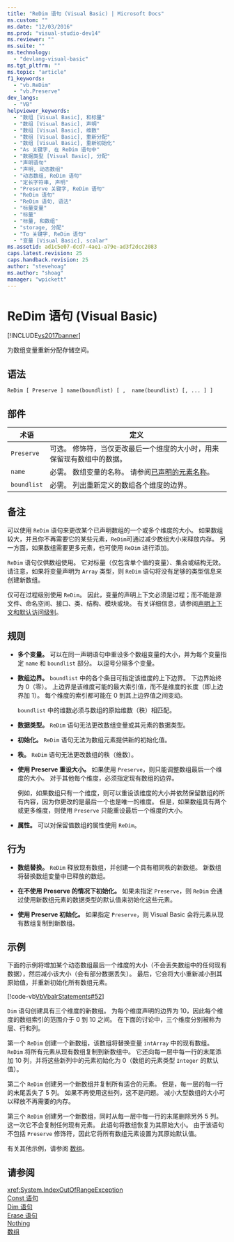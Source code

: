 ```yaml
---
title: "ReDim 语句 (Visual Basic) | Microsoft Docs"
ms.custom: ""
ms.date: "12/03/2016"
ms.prod: "visual-studio-dev14"
ms.reviewer: ""
ms.suite: ""
ms.technology: 
  - "devlang-visual-basic"
ms.tgt_pltfrm: ""
ms.topic: "article"
f1_keywords: 
  - "vb.ReDim"
  - "vb.Preserve"
dev_langs: 
  - "VB"
helpviewer_keywords: 
  - "数组 [Visual Basic], 和标量"
  - "数组 [Visual Basic], 声明"
  - "数组 [Visual Basic], 维数"
  - "数组 [Visual Basic], 重新分配"
  - "数组 [Visual Basic], 重新初始化"
  - "As 关键字, 在 ReDim 语句中"
  - "数据类型 [Visual Basic], 分配"
  - "声明语句"
  - "声明, 动态数组"
  - "动态数组, ReDim 语句"
  - "定长字符串, 声明"
  - "Preserve 关键字, ReDim 语句"
  - "ReDim 语句"
  - "ReDim 语句, 语法"
  - "标量变量"
  - "标量"
  - "标量, 和数组"
  - "storage, 分配"
  - "To 关键字, ReDim 语句"
  - "变量 [Visual Basic], scalar"
ms.assetid: ad1c5e07-dcd7-4ae1-a79e-ad3f2dcc2083
caps.latest.revision: 25
caps.handback.revision: 25
author: "stevehoag"
ms.author: "shoag"
manager: "wpickett"
---
```

# ReDim 语句 (Visual Basic)
[!INCLUDE[vs2017banner](../../../csharp/includes/vs2017banner.md)]

为数组变量重新分配存储空间。  
  
## 语法  
  
```  
ReDim [ Preserve ] name(boundlist) [ ,  name(boundlist) [, ... ] ]  
```  
  
## 部件  
  
|术语|定义|  
|--------|--------|  
|`Preserve`|可选。  修饰符，当仅更改最后一个维度的大小时，用来保留现有数组中的数据。|  
|`name`|必需。  数组变量的名称。  请参阅[已声明的元素名称](../../../visual-basic/programming-guide/language-features/declared-elements/declared-element-names.md)。|  
|`boundlist`|必需。  列出重新定义的数组各个维度的边界。|  
  
## 备注  
 可以使用 `ReDim` 语句来更改某个已声明数组的一个或多个维度的大小。  如果数组较大，并且你不再需要它的某些元素，`ReDim`可通过减少数组大小来释放内存。  另一方面，如果数组需要更多元素，也可使用 `ReDim` 进行添加。  
  
 `ReDim` 语句仅供数组使用。  它对标量（仅包含单个值的变量）、集合或结构无效。  请注意，如果将变量声明为 `Array` 类型，则 `ReDim` 语句将没有足够的类型信息来创建新数组。  
  
 仅可在过程级别使用 `ReDim`。  因此，变量的声明上下文必须是过程；而不能是源文件、命名空间、接口、类、结构、模块或块。  有关详细信息，请参阅[声明上下文和默认访问级别](../../../visual-basic/language-reference/statements/declaration-contexts-and-default-access-levels.md)。  
  
## 规则  
  
-   **多个变量。** 可以在同一声明语句中重设多个数组变量的大小，并为每个变量指定 `name` 和 `boundlist` 部分。  以逗号分隔多个变量。  
  
-   **数组边界。** `boundlist` 中的各个条目可指定该维度的上下边界。  下边界始终为 0（零）。  上边界是该维度可能的最大索引值，而不是维度的长度（即上边界加 1）。  每个维度的索引都可能在 0 到其上边界值之间变动。  
  
     `boundlist` 中的维数必须与数组的原始维数（秩）相匹配。  
  
-   **数据类型。** `ReDim` 语句无法更改数组变量或其元素的数据类型。  
  
-   **初始化。** `ReDim` 语句无法为数组元素提供新的初始化值。  
  
-   **秩。** `ReDim` 语句无法更改数组的秩（维数）。  
  
-   **使用 Preserve 重设大小。** 如果使用 `Preserve`，则只能调整数组最后一个维度的大小。  对于其他每个维度，必须指定现有数组的边界。  
  
     例如，如果数组只有一个维度，则可以重设该维度的大小并依然保留数组的所有内容，因为你更改的是最后一个也是唯一的维度。  但是，如果数组具有两个或更多维度，则使用 `Preserve` 只能重设最后一个维度的大小。  
  
-   **属性。** 可以对保留值数组的属性使用 `ReDim`。  
  
## 行为  
  
-   **数组替换。** `ReDim` 释放现有数组，并创建一个具有相同秩的新数组。  新数组将替换数组变量中已释放的数组。  
  
-   **在不使用 Preserve 的情况下初始化。** 如果未指定 `Preserve`，则 `ReDim` 会通过使用新数组元素的数据类型的默认值来初始化这些元素。  
  
-   **使用 Preserve 初始化。** 如果指定 `Preserve`，则 Visual Basic 会将元素从现有数组复制到新数组。  
  
## 示例  
 下面的示例将增加某个动态数组最后一个维度的大小（不会丢失数组中的任何现有数据），然后减小该大小（会有部分数据丢失）。  最后，它会将大小重新减小到其原始值，并重新初始化所有数组元素。  
  
 [!code-vb[VbVbalrStatements#52](../../../visual-basic/language-reference/error-messages/codesnippet/VisualBasic/redim-statement_1.vb)]  
  
 `Dim` 语句创建具有三个维度的新数组。  为每个维度声明的边界为 10，因此每个维度的数组索引的范围介于 0 到 10 之间。  在下面的讨论中，三个维度分别被称为层、行和列。  
  
 第一个 `ReDim` 创建一个新数组，该数组将替换变量 `intArray` 中的现有数组。  `ReDim` 将所有元素从现有数组复制到新数组中。  它还向每一层中每一行的末尾添加 10 列，并将这些新列中的元素初始化为 0（数组的元素类型 `Integer` 的默认值）。  
  
 第二个 `ReDim` 创建另一个新数组并复制所有适合的元素。  但是，每一层的每一行的末尾丢失了 5 列。  如果不再使用这些列，这不是问题。  减小大型数组的大小可以释放不再需要的内存。  
  
 第三个 `ReDim` 创建另一个新数组，同时从每一层中每一行的末尾删除另外 5 列。  这一次它不会复制任何现有元素。  此语句将数组恢复为其原始大小。  由于该语句不包括 `Preserve` 修饰符，因此它将所有数组元素设置为其原始默认值。  
  
 有关其他示例，请参阅 [数组](../../../visual-basic/programming-guide/language-features/arrays/index.md)。  
  
## 请参阅  
 <xref:System.IndexOutOfRangeException>   
 [Const 语句](../../../visual-basic/language-reference/statements/const-statement.md)   
 [Dim 语句](../../../visual-basic/language-reference/statements/dim-statement.md)   
 [Erase 语句](../../../visual-basic/language-reference/statements/erase-statement.md)   
 [Nothing](../../../visual-basic/language-reference/nothing.md)   
 [数组](../../../visual-basic/programming-guide/language-features/arrays/index.md)